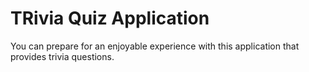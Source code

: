 # TRivia Quiz Application
You can prepare for an enjoyable experience with this application that provides trivia questions.
